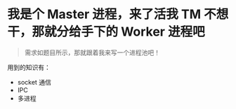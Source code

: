 # 我是个 Master 进程，来了活我 TM 不想干，那就分给手下的 Worker 进程吧

> 需求如题目所示，那就跟着我来写一个进程池吧！

用到的知识有：  

- socket 通信
- IPC
- 多进程

